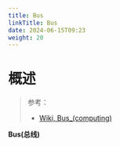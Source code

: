 ```yaml
---
title: Bus
linkTitle: Bus
date: 2024-06-15T09:23
weight: 20
---
```


# 概述

> 参考：
>
> - [Wiki, Bus_(computing)](https://en.wikipedia.org/wiki/Bus_(computing))

**Bus(总线)**